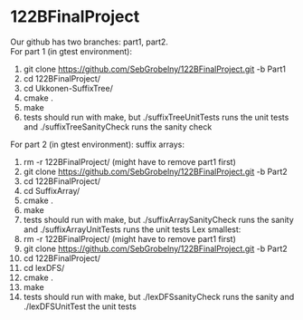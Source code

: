# 122BFinalProject

Our github has two branches: part1, part2.  
For part 1 (in gtest environment):
1) git clone https://github.com/SebGrobelny/122BFinalProject.git -b Part1
2) cd 122BFinalProject/
3) cd Ukkonen-SuffixTree/
4) cmake .
5) make
6) tests should run with make, but ./suffixTreeUnitTests runs the unit tests
and ./suffixTreeSanityCheck runs the sanity check

For part 2 (in gtest environment):
suffix arrays:
1)  rm -r 122BFinalProject/        (might have to remove part1 first)
2) git clone https://github.com/SebGrobelny/122BFinalProject.git -b Part2
3) cd 122BFinalProject/
4) cd SuffixArray/
5) cmake .
6) make
6) tests should run with make, but ./suffixArraySanityCheck  runs the sanity and ./suffixArrayUnitTests  runs the unit tests
Lex smallest:
1)  rm -r 122BFinalProject/        (might have to remove part1 first)
2) git clone https://github.com/SebGrobelny/122BFinalProject.git -b Part2
3) cd 122BFinalProject/
4) cd lexDFS/
5) cmake .
6) make
6) tests should run with make, but ./lexDFSsanityCheck  runs the sanity and ./lexDFSUnitTest the unit tests
